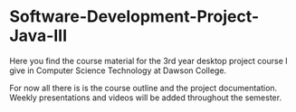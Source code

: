 # Software-Development-Project-Java-III
Here you find the course material for the 3rd year desktop project course I give in Computer Science Technology at Dawson College.

For now all there is is the course outline and the project documentation. Weekly presentations and videos will be added throughout the semester.

